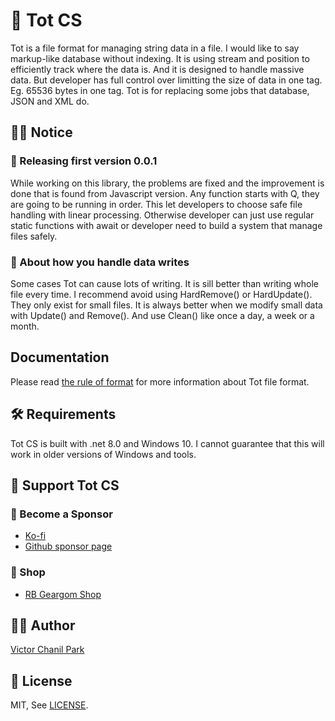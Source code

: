 # 🥇 Tot CS

Tot is a file format for managing string data in a file. I would like to say markup-like database without indexing. It is using stream and position to efficiently track where the data is. And it is designed to handle massive data. But developer has full control over limitting the size of data in one tag. Eg. 65536 bytes in one tag. Tot is for replacing some jobs that database, JSON and XML do.

## 👨‍🏫 Notice

### 🎉 Releasing first version 0.0.1

While working on this library, the problems are fixed and the improvement is done that is found from Javascript version. Any function starts with Q, they are going to be running in order. This let developers to choose safe file handling with linear processing. Otherwise developer can just use regular static functions with await or developer need to build a system that manage files safely.

### 📢 About how you handle data writes

Some cases Tot can cause lots of writing. It is sill better than writing whole file every time. I recommend avoid using HardRemove() or HardUpdate(). They only exist for small files. It is always better when we modify small data with Update() and Remove(). And use Clean() like once a day, a week or a month.

## Documentation

Please read [the rule of format](https://github.com/opdev1004/totcs/tree/main/documents/rules.md) for more information about Tot file format.

## 🛠 Requirements

Tot CS is built with .net 8.0 and Windows 10. I cannot guarantee that this will work in older versions of Windows and tools.

## 💪 Support Tot CS

### 👼 Become a Sponsor

- [Ko-fi](https://ko-fi.com/opdev1004)
- [Github sponsor page](https://github.com/sponsors/opdev1004)

### 🎁 Shop

- [RB Geargom Shop](https://www.redbubble.com/people/Geargom/shop)

## 👨‍💻 Author

[Victor Chanil Park](https://github.com/opdev1004)

## 💯 License

MIT, See [LICENSE](./LICENSE).
